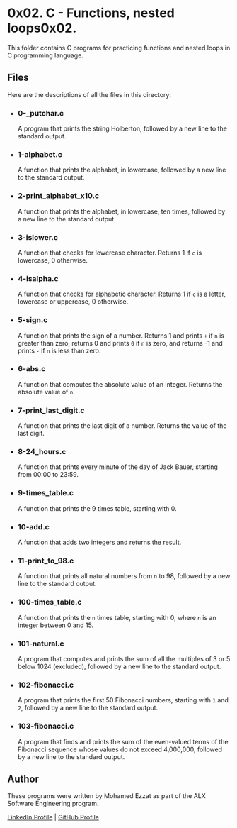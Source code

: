 # 0x02. C - Functions, nested loops0x02.
This folder contains C programs for practicing functions and nested loops in C programming language.

## Files
Here are the descriptions of all the files in this directory:

- ### 0-_putchar.c
    A program that prints the string Holberton, followed by a new line to the standard output.

- ### 1-alphabet.c
    A function that prints the alphabet, in lowercase, followed by a new line to the standard output.

- ### 2-print_alphabet_x10.c
    A function that prints the alphabet, in lowercase, ten times, followed by a new line to the standard output.

- ### 3-islower.c
    A function that checks for lowercase character. Returns 1 if `c` is lowercase, 0 otherwise.

- ### 4-isalpha.c
    A function that checks for alphabetic character. Returns 1 if `c` is a letter, lowercase or uppercase, 0 otherwise.

- ### 5-sign.c
    A function that prints the sign of a number. Returns 1 and prints `+` if `n` is greater than zero, returns 0 and prints `0` if `n` is zero, and returns -1 and prints `-` if `n` is less than zero.

- ### 6-abs.c
    A function that computes the absolute value of an integer. Returns the absolute value of `n`.

- ### 7-print_last_digit.c
    A function that prints the last digit of a number. Returns the value of the last digit.

- ### 8-24_hours.c
    A function that prints every minute of the day of Jack Bauer, starting from 00:00 to 23:59.

- ### 9-times_table.c
    A function that prints the 9 times table, starting with 0.

- ### 10-add.c
    A function that adds two integers and returns the result.

- ### 11-print_to_98.c
    A function that prints all natural numbers from `n` to 98, followed by a new line to the standard output.

- ### 100-times_table.c
    A function that prints the `n` times table, starting with 0, where `n` is an integer between 0 and 15.

- ### 101-natural.c
    A program that computes and prints the sum of all the multiples of 3 or 5 below 1024 (excluded), followed by a new line to the standard output.

- ### 102-fibonacci.c
    A program that prints the first 50 Fibonacci numbers, starting with `1` and `2`, followed by a new line to the standard output.

- ### 103-fibonacci.c
    A program that finds and prints the sum of the even-valued terms of the Fibonacci sequence whose values do not exceed 4,000,000, followed by a new line to the standard output.

## Author
These programs were written by Mohamed Ezzat as part of the ALX Software Engineering program.

[LinkedIn Profile](https://www.linkedin.com/in/mohamed-ezzat01/) | [GitHub Profile](https://github.com/mohvmedezzvt)
